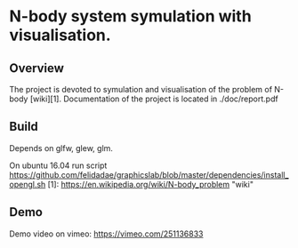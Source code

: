 N-body system symulation with visualisation.
====================

Overview
---------------------
The project is devoted to symulation and visualisation of the problem of N-body [wiki][1]. 
Documentation of the project is located in ./doc/report.pdf

Build
---------------------
Depends on glfw, glew, glm.

On ubuntu 16.04 run script  
https://github.com/felidadae/graphicslab/blob/master/dependencies/install_opengl.sh
[1]: https://en.wikipedia.org/wiki/N-body_problem "wiki"

Demo
---------------------
Demo video on vimeo: https://vimeo.com/251136833
